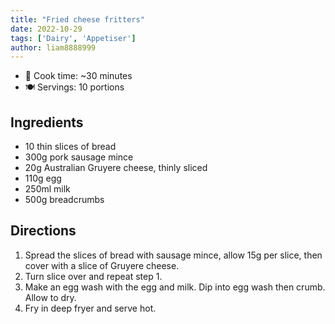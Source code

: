 ```yaml
---
title: "Fried cheese fritters"
date: 2022-10-29
tags: ['Dairy', 'Appetiser']
author: liam8888999
---
```


- 🍳 Cook time: ~30 minutes
- 🍽️  Servings: 10 portions

## Ingredients

- 10 thin slices of bread
- 300g pork sausage mince
- 20g Australian Gruyere cheese, thinly sliced
- 110g egg
- 250ml milk
- 500g breadcrumbs

## Directions

1. Spread the slices of bread with sausage mince, allow 15g per slice, then cover with a slice of Gruyere cheese.
2. Turn slice over and repeat step 1.
3. Make an egg wash with the egg and milk. Dip into egg wash then crumb. Allow to dry.
4. Fry in deep fryer and serve hot.
